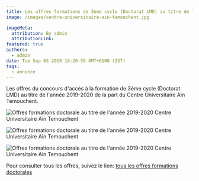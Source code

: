 ```yaml
---
title: Les offres formations de 3ème cycle (Doctorat LMD) au titre de l’année 2019/2020 Centre Universitaire Ain Temouchent.
image: /images/centre-universitaire-ain-temouchent.jpg

imageMeta:
  attribution: By admin
  attributionLink:
featured: true
authors:
  - admin
date: Tue Sep 03 2019 16:20:59 GMT+0100 (IST)
tags:
  - annonce
---
```

Les offres du concours d'accès à la formation de 3éme cycle (Doctorat LMD) au titre de l'année 2019-2020 de la part du Centre Universitaire Ain Temouchent.

![Offres formations doctorale au titre de l'année 2019-2020 Centre Universitaire Ain Temouchent](/images/offres-formations-doctorale-cu-ain-temouchent.jpg)

![Offres formations doctorale au titre de l'année 2019-2020 Centre Universitaire Ain Temouchent](/images/offres-formations-doctorale-cu-ain-temouchent-2.jpg)

![Offres formations doctorale au titre de l'année 2019-2020 Centre Universitaire Ain Temouchent](/images/offres-formations-doctorale-cu-ain-temouchent-3.jpg)

Pour consulter tous les offres, suivez le lien: [tous les offres formations doctorales](/tous-les-offres-de-formations-doctorale-lmd-2019-2020/)
